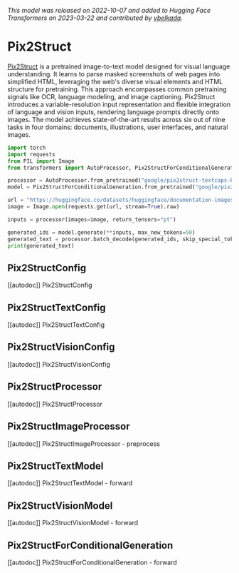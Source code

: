 <!--Copyright 2023 The HuggingFace Team. All rights reserved.

Licensed under the Apache License, Version 2.0 (the "License"); you may not use this file except in compliance with
the License. You may obtain a copy of the License at

http://www.apache.org/licenses/LICENSE-2.0

Unless required by applicable law or agreed to in writing, software distributed under the License is distributed on
an "AS IS" BASIS, WITHOUT WARRANTIES OR CONDITIONS OF ANY KIND, either express or implied. See the License for the
specific language governing permissions and limitations under the License.

⚠️ Note that this file is in Markdown but contain specific syntax for our doc-builder (similar to MDX) that may not be
rendered properly in your Markdown viewer.

-->
*This model was released on 2022-10-07 and added to Hugging Face Transformers on 2023-03-22 and contributed by [ybelkada](https://huggingface.co/ybelkada).*

# Pix2Struct

[Pix2Struct](https://huggingface.co/papers/2210.03347) is a pretrained image-to-text model designed for visual language understanding. It learns to parse masked screenshots of web pages into simplified HTML, leveraging the web's diverse visual elements and HTML structure for pretraining. This approach encompasses common pretraining signals like OCR, language modeling, and image captioning. Pix2Struct introduces a variable-resolution input representation and flexible integration of language and vision inputs, rendering language prompts directly onto images. The model achieves state-of-the-art results across six out of nine tasks in four domains: documents, illustrations, user interfaces, and natural images.

<hfoptions id="usage">
<hfoption id="Pix2StructForConditionalGeneration">

```py
import torch
import requests
from PIL import Image
from transformers import AutoProcessor, Pix2StructForConditionalGeneration

processor = AutoProcessor.from_pretrained("google/pix2struct-textcaps-base")
model = Pix2StructForConditionalGeneration.from_pretrained("google/pix2struct-textcaps-base", dtype="auto")

url = "https://huggingface.co/datasets/huggingface/documentation-images/resolve/main/pipeline-cat-chonk.jpeg"
image = Image.open(requests.get(url, stream=True).raw)

inputs = processor(images=image, return_tensors="pt")

generated_ids = model.generate(**inputs, max_new_tokens=50)
generated_text = processor.batch_decode(generated_ids, skip_special_tokens=True)[0]
print(generated_text)
```

</hfoption>
</hfoptions>

## Pix2StructConfig

[[autodoc]] Pix2StructConfig

## Pix2StructTextConfig

[[autodoc]] Pix2StructTextConfig

## Pix2StructVisionConfig

[[autodoc]] Pix2StructVisionConfig

## Pix2StructProcessor

[[autodoc]] Pix2StructProcessor

## Pix2StructImageProcessor

[[autodoc]] Pix2StructImageProcessor
    - preprocess

## Pix2StructTextModel

[[autodoc]] Pix2StructTextModel
    - forward

## Pix2StructVisionModel

[[autodoc]] Pix2StructVisionModel
    - forward

## Pix2StructForConditionalGeneration

[[autodoc]] Pix2StructForConditionalGeneration
    - forward

